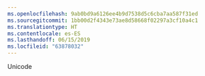 ```yaml
---
ms.openlocfilehash: 9ab0bd9a6126ee4b9d7538d5c6cba7aa587f31ed
ms.sourcegitcommit: 1bb00d2f4343e73ae8d58668f02297a3cf10a4c1
ms.translationtype: HT
ms.contentlocale: es-ES
ms.lasthandoff: 06/15/2019
ms.locfileid: "63878032"
---
```

Unicode